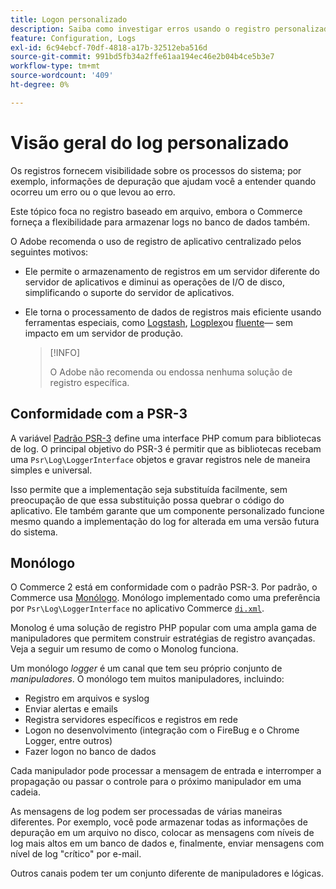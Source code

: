 ```yaml
---
title: Logon personalizado
description: Saiba como investigar erros usando o registro personalizado.
feature: Configuration, Logs
exl-id: 6c94ebcf-70df-4818-a17b-32512eba516d
source-git-commit: 991bd5fb34a2ffe61aa194ec46e2b04b4ce5b3e7
workflow-type: tm+mt
source-wordcount: '409'
ht-degree: 0%

---
```


# Visão geral do log personalizado

Os registros fornecem visibilidade sobre os processos do sistema; por exemplo, informações de depuração que ajudam você a entender quando ocorreu um erro ou o que levou ao erro.

Este tópico foca no registro baseado em arquivo, embora o Commerce forneça a flexibilidade para armazenar logs no banco de dados também.

O Adobe recomenda o uso de registro de aplicativo centralizado pelos seguintes motivos:

- Ele permite o armazenamento de registros em um servidor diferente do servidor de aplicativos e diminui as operações de I/O de disco, simplificando o suporte do servidor de aplicativos.

- Ele torna o processamento de dados de registros mais eficiente usando ferramentas especiais, como [Logstash], [Logplex]ou [fluente]— sem impacto em um servidor de produção.

   >[!INFO]
   >
   >O Adobe não recomenda ou endossa nenhuma solução de registro específica.

## Conformidade com a PSR-3

A variável [Padrão PSR-3][laminas] define uma interface PHP comum para bibliotecas de log. O principal objetivo do PSR-3 é permitir que as bibliotecas recebam uma `Psr\Log\LoggerInterface` objetos e gravar registros nele de maneira simples e universal.

Isso permite que a implementação seja substituída facilmente, sem preocupação de que essa substituição possa quebrar o código do aplicativo. Ele também garante que um componente personalizado funcione mesmo quando a implementação do log for alterada em uma versão futura do sistema.

## Monólogo

O Commerce 2 está em conformidade com o padrão PSR-3. Por padrão, o Commerce usa [Monólogo]. Monólogo implementado como uma preferência por `Psr\Log\LoggerInterface` no aplicativo Commerce [`di.xml`][di].

Monolog é uma solução de registro PHP popular com uma ampla gama de manipuladores que permitem construir estratégias de registro avançadas. Veja a seguir um resumo de como o Monolog funciona.

Um monólogo _logger_ é um canal que tem seu próprio conjunto de _manipuladores_. O monólogo tem muitos manipuladores, incluindo:

- Registro em arquivos e syslog
- Enviar alertas e emails
- Registra servidores específicos e registros em rede
- Logon no desenvolvimento (integração com o FireBug e o Chrome Logger, entre outros)
- Fazer logon no banco de dados

Cada manipulador pode processar a mensagem de entrada e interromper a propagação ou passar o controle para o próximo manipulador em uma cadeia.

As mensagens de log podem ser processadas de várias maneiras diferentes. Por exemplo, você pode armazenar todas as informações de depuração em um arquivo no disco, colocar as mensagens com níveis de log mais altos em um banco de dados e, finalmente, enviar mensagens com nível de log &quot;crítico&quot; por e-mail.

Outros canais podem ter um conjunto diferente de manipuladores e lógicas.

<!-- link definitions -->

[di]: https://github.com/magento/magento2/blob/2.4/app/etc/di.xml#L9
[fluente]: https://www.fluentd.org/
[laminas]: https://docs.laminas.dev/laminas-log/
[Logplex]: https://devcenter.heroku.com/articles/logplex
[Logstash]: https://www.elastic.co/products/logstash
[Monólogo]: https://github.com/Seldaek/monolog
